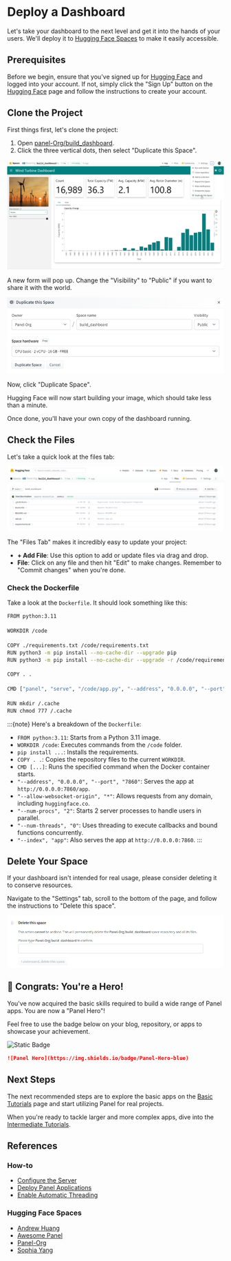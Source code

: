 # Deploy a Dashboard

Let's take your dashboard to the next level and get it into the hands of your users. We'll deploy it to [Hugging Face Spaces](https://huggingface.co/spaces?sort=trending&search=panel) to make it easily accessible.

## Prerequisites

Before we begin, ensure that you've signed up for [Hugging Face](https://huggingface.co/) and logged into your account. If not, simply click the "Sign Up" button on the [Hugging Face](https://huggingface.co/spaces?sort=trending&search=panel) page and follow the instructions to create your account.

## Clone the Project

First things first, let's clone the project:

1. Open [panel-Org/build_dashboard](https://huggingface.co/spaces/panel-Org/build_dashboard).
2. Click the three vertical dots, then select "Duplicate this Space".

[![Duplicate Space](../../_static/images/hugging_face_spaces_duplicate.png)](https://huggingface.co/spaces/panel-Org/build_dashboard)

A new form will pop up. Change the "Visibility" to "Public" if you want to share it with the world.

![Duplicate Space Form](../../_static/images/hugging_face_spaces_duplicate_form.png)

Now, click "Duplicate Space".

Hugging Face will now start building your image, which should take less than a minute.

Once done, you'll have your own copy of the dashboard running.

## Check the Files

Let's take a quick look at the files tab:

[![Files Tab](../../_static/images/hugging_face_spaces_files.png)](https://huggingface.co/spaces/Panel-Org/build_dashboard/tree/main)

The "Files Tab" makes it incredibly easy to update your project:

- **+ Add File**: Use this option to add or update files via drag and drop.
- **File**: Click on any file and then hit "Edit" to make changes. Remember to "Commit changes" when you're done.

### Check the Dockerfile

Take a look at the `Dockerfile`. It should look something like this:

```bash
FROM python:3.11

WORKDIR /code

COPY ./requirements.txt /code/requirements.txt
RUN python3 -m pip install --no-cache-dir --upgrade pip
RUN python3 -m pip install --no-cache-dir --upgrade -r /code/requirements.txt

COPY . .

CMD ["panel", "serve", "/code/app.py", "--address", "0.0.0.0", "--port", "7860",  "--allow-websocket-origin", "*", "--num-procs", "2", "--num-threads", "0", "--index", "app"]

RUN mkdir /.cache
RUN chmod 777 /.cache
```

:::{note}
Here's a breakdown of the `Dockerfile`:

- `FROM python:3.11`: Starts from a Python 3.11 image.
- `WORKDIR /code`: Executes commands from the `/code` folder.
- `pip install ...`: Installs the requirements.
- `COPY . .`: Copies the repository files to the current `WORKDIR`.
- `CMD [...]`: Runs the specified command when the Docker container starts.
- `"--address", "0.0.0.0", "--port", "7860"`: Serves the app at `http://0.0.0.0:7860/app`.
- `"--allow-websocket-origin", "*"`: Allows requests from any domain, including `huggingface.co`.
- `"--num-procs", "2"`: Starts 2 server processes to handle users in parallel.
- `"--num-threads", "0"`: Uses threading to execute callbacks and bound functions concurrently.
- `"--index", "app"`: Also serves the app at `http://0.0.0.0:7860`.
:::

## Delete Your Space

If your dashboard isn't intended for real usage, please consider deleting it to conserve resources.

Navigate to the "Settings" tab, scroll to the bottom of the page, and follow the instructions to "Delete this space".

![Delete Space](../../_static/images/hugging_face_spaces_delete.png)

## 🥳 Congrats: You're a Hero!

You've now acquired the basic skills required to build a wide range of Panel apps. You are now a "Panel Hero"!

Feel free to use the badge below on your blog, repository, or apps to showcase your achievement.

![Static Badge](https://img.shields.io/badge/Panel-Hero-blue)

```markdown
![Panel Hero](https://img.shields.io/badge/Panel-Hero-blue)
```

## Next Steps

The next recommended steps are to explore the basic apps on the [Basic Tutorials](index.md) page and start utilizing Panel for real projects.

When you're ready to tackle larger and more complex apps, dive into the [Intermediate Tutorials](../intermediate/index.md).

## References

### How-to

- [Configure the Server](../../how_to/server/index.md)
- [Deploy Panel Applications](../../how_to/deployment/index.md)
- [Enable Automatic Threading](../../how_to/concurrency/threading.md)

### Hugging Face Spaces

- [Andrew Huang](https://huggingface.co/ahuang11)
- [Awesome Panel](https://huggingface.co/awesome-panel)
- [Panel-Org](https://huggingface.co/Panel-Org)
- [Sophia Yang](https://huggingface.co/sophiamyang)
